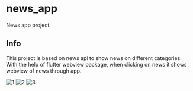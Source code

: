 # news_app

News app project.

## Info

This project is based on news api to show news on different categories.
With the help of flutter webview package, when clicking on news it shows webview of news through app.

![1](https://github.com/Isayev21/news_app/assets/44398454/becdfcd9-b7c4-4bf0-9dd4-48a366011247)
![2](https://github.com/Isayev21/news_app/assets/44398454/aafc3dfd-68a6-44e1-b916-8a9d59cb3cb3)
![3](https://github.com/Isayev21/news_app/assets/44398454/5c2871dc-efcb-474e-90a1-3c79b611e308)
